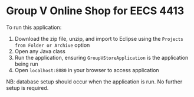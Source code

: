 # Group V Online Shop for EECS 4413

To run this application:
1. Download the zip file, unzip, and import to Eclipse using the `Projects from Folder or Archive` option
1. Open any Java class
1. Run the application, ensuring `GroupVStoreApplication` is the application being run
1. Open `localhost:8080` in your browser to access application

NB: database setup should occur when the application is run. No further setup is required.
